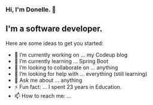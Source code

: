 ### Hi, I'm Donelle. 👋
## I'm a software developer.

Here are some ideas to get you started:

- 🔭 I’m currently working on ... my Codeup blog
- 🌱 I’m currently learning ... Spring Boot
- 👯 I’m looking to collaborate on ... anything
- 🤔 I’m looking for help with ... everything (still learning)
- 💬 Ask me about ... anything
- ⚡ Fun fact: ... I spent 23 years in Education.
- 📫 How to reach me: ...
